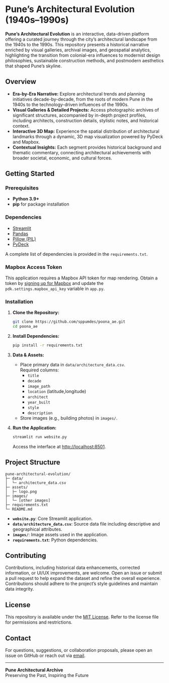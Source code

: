 # Pune’s Architectural Evolution (1940s–1990s)

**Pune’s Architectural Evolution** is an interactive, data-driven platform offering a curated journey through the city’s architectural landscape from the 1940s to the 1990s. This repository presents a historical narrative enriched by visual galleries, archival images, and geospatial analytics, highlighting the transition from colonial-era influences to modernist design philosophies, sustainable construction methods, and postmodern aesthetics that shaped Pune’s skyline.

## Overview

- **Era-by-Era Narrative:** Explore architectural trends and planning initiatives decade-by-decade, from the roots of modern Pune in the 1940s to the technology-driven influences of the 1990s.
- **Visual Galleries & Detailed Projects:** Access photographic archives of significant structures, accompanied by in-depth project profiles, including architects, construction details, stylistic notes, and historical context.
- **Interactive 3D Map:** Experience the spatial distribution of architectural landmarks through a dynamic, 3D map visualization powered by PyDeck and Mapbox.
- **Contextual Insights:** Each segment provides historical background and thematic commentary, connecting architectural achievements with broader societal, economic, and cultural forces.

## Getting Started

### Prerequisites

- **Python 3.9+**
- **pip** for package installation

### Dependencies

- [Streamlit](https://streamlit.io/)
- [Pandas](https://pandas.pydata.org/)
- [Pillow (PIL)](https://pillow.readthedocs.io/)
- [PyDeck](https://pydeck.gl/)

A complete list of dependencies is provided in the `requirements.txt`.

### Mapbox Access Token

This application requires a Mapbox API token for map rendering. Obtain a token by [signing up for Mapbox](https://www.mapbox.com/) and update the `pdk.settings.mapbox_api_key` variable in `app.py`.

### Installation

1. **Clone the Repository:**
   ```bash
   git clone https://github.com/sppumdes/poona_ae.git
   cd poona_ae
   ```
   
2. **Install Dependencies:**
   ```bash
   pip install -r requirements.txt
   ```

3. **Data & Assets:**
   - Place primary data in `data/architecture_data.csv`.  
     Required columns:
     - `title`
     - `decade`
     - `image_path`
     - `location` (latitude,longitude)
     - `architect`
     - `year_built`
     - `style`
     - `description`
   - Store images (e.g., building photos) in `images/`.

4. **Run the Application:**
   ```bash
   streamlit run website.py
   ```
   Access the interface at [http://localhost:8501](http://localhost:8501).

## Project Structure

```
pune-architectural-evolution/
├─ data/
│  └─ architecture_data.csv
├─ assets/
│  ├─ logo.png
├─ images/
│  └─ [other images]
├─ requirements.txt
└─ README.md
```

- **`website.py`**: Core Streamlit application.
- **`data/architecture_data.csv`**: Source data file including descriptive and geographical attributes.
- **`images/`**: Image assets used in the application.
- **`requirements.txt`**: Python dependencies.

## Contributing

Contributions, including historical data enhancements, corrected information, or UI/UX improvements, are welcome. Open an issue or submit a pull request to help expand the dataset and refine the overall experience. Contributions should adhere to the project’s style guidelines and maintain data integrity.

## License

This repository is available under the [MIT License](LICENSE). Refer to the license file for permissions and restrictions.

## Contact

For questions, suggestions, or collaboration proposals, please open an issue on GitHub or reach out via [email](mailto:kaustubhdevang16@gmail.com).

---

**Pune Architectural Archive**  
Preserving the Past, Inspiring the Future
